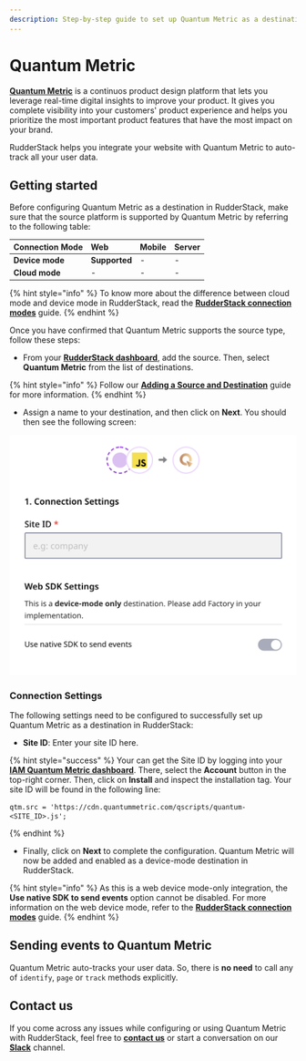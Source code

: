 ```yaml
---
description: Step-by-step guide to set up Quantum Metric as a destination in RudderStack.
---
```


# Quantum Metric

[**Quantum Metric**](https://www.quantummetric.com/) is a continuos product design platform that lets you leverage real-time digital insights to improve your product. It gives you complete visibility into your customers' product experience and helps you prioritize the most important product features that have the most impact on your brand.

RudderStack helps you integrate your website with Quantum Metric to auto-track all your user data.

## Getting started

Before configuring Quantum Metric as a destination in RudderStack, make sure that the source platform is supported by Quantum Metric by referring to the following table:

| **Connection Mode** | **Web**       | **Mobile** | **Server** |
| :------------------ | :------------ | :--------- | :--------- |
| **Device mode**     | **Supported** | -          | -          |
| **Cloud mode**      | -             | -          | -          |

{% hint style="info" %}
To know more about the difference between cloud mode and device mode in RudderStack, read the [**RudderStack connection modes**](https://docs.rudderstack.com/get-started/rudderstack-connection-modes) guide.
{% endhint %}

Once you have confirmed that Quantum Metric supports the source type, follow these steps:

* From your [**RudderStack dashboard**](https://app.rudderlabs.com/), add the source. Then, select **Quantum Metric** from the list of destinations.

{% hint style="info" %}
Follow our [**Adding a Source and Destination**](https://docs.rudderstack.com/getting-started/adding-source-and-destination-rudderstack) guide for more information.
{% endhint %}

* Assign a name to your destination, and then click on **Next**. You should then see the following screen:

![Quantum Metric Connection Settings](../../.gitbook/assets/quantum-metric.png)

### Connection Settings

The following settings need to be configured to successfully set up Quantum Metric as a destination in RudderStack:

* **Site ID**: Enter your site ID here.

{% hint style="success" %}
Your can get the Site ID by logging into your [**IAM Quantum Metric dashboard**](https://iam.quantummetric.com/). There, select the **Account** button in the top-right corner. Then, click on **Install** and inspect the installation tag. Your site ID will be found in the following line:

```
qtm.src = 'https://cdn.quantummetric.com/qscripts/quantum-<SITE_ID>.js';
```
{% endhint %}

* Finally, click on **Next** to complete the configuration. Quantum Metric will now be added and enabled as a device-mode destination in RudderStack.

{% hint style="info" %}
As this is a web device mode-only integration, the **Use native SDK to send events** option cannot be disabled. For more information on the web device mode, refer to the [**RudderStack connection modes**](https://docs.rudderstack.com/get-started/rudderstack-connection-modes) guide.
{% endhint %}

## Sending events to Quantum Metric

Quantum Metric auto-tracks your user data. So, there is **no need** to call any of `identify`, `page` or `track` methods explicitly. 

## Contact us

If you come across any issues while configuring or using Quantum Metric with RudderStack, feel free to [**contact us**](mailto:%20docs@rudderstack.com) or start a conversation on our [**Slack**](https://rudderstack.com/join-rudderstack-slack-community) channel.
